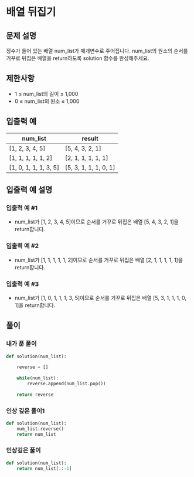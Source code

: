 # 배열 뒤집기

## 문제 설명
정수가 들어 있는 배열 num_list가 매개변수로 주어집니다. num_list의 원소의 순서를 거꾸로 뒤집은 배열을 return하도록 solution 함수를 완성해주세요.

## 제한사항
- 1 ≤ num_list의 길이 ≤ 1,000
- 0 ≤ num_list의 원소 ≤ 1,000

## 입출력 예
|num_list|	result|
|---|---|
|[1, 2, 3, 4, 5]|	[5, 4, 3, 2, 1]|
|[1, 1, 1, 1, 1, 2]|	[2, 1, 1, 1, 1, 1]|
|[1, 0, 1, 1, 1, 3, 5]|	[5, 3, 1, 1, 1, 0, 1]|

## 입출력 예 설명
### 입출력 예 #1
- num_list가 [1, 2, 3, 4, 5]이므로 순서를 거꾸로 뒤집은 배열 [5, 4, 3, 2, 1]을 return합니다.

### 입출력 예 #2
- num_list가 [1, 1, 1, 1, 1, 2]이므로 순서를 거꾸로 뒤집은 배열 [2, 1, 1, 1, 1, 1]을 return합니다.

### 입출력 예 #3
- num_list가 [1, 0, 1, 1, 1, 3, 5]이므로 순서를 거꾸로 뒤집은 배열 [5, 3, 1, 1, 1, 0, 1]을 return합니다.

## 풀이
### 내가 푼 풀이

```python
def solution(num_list):
    
    reverse = []
    
    while(num_list):
        reverse.append(num_list.pop())
    
    return reverse
```

### 인상 깊은 풀이1

```python
def solution(num_list):
    num_list.reverse()
    return num_list
```

### 인상깊은 풀이

```python
def solution(num_list):
    return num_list[::-1]
```